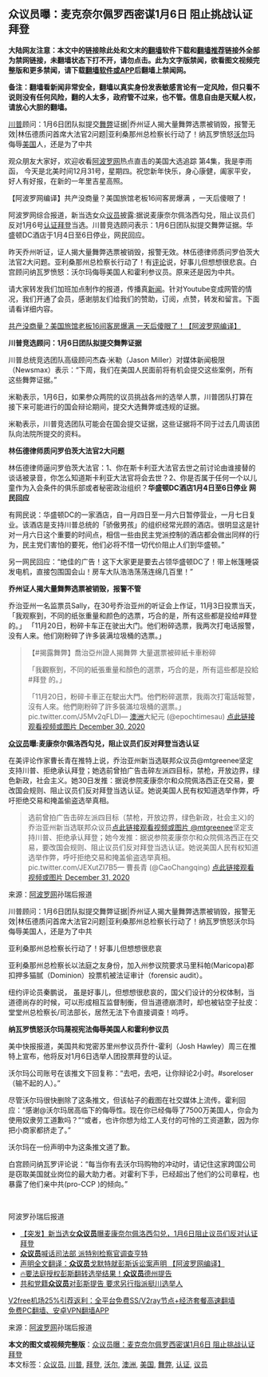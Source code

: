  <h2>众议员曝：麦克奈尔佩罗西密谋1月6日 阻止挑战认证拜登</h2> <p class="notice"><b>大陆网友注意：本文中的链接除此处和文末的<a href="https://github.com/bannedbook/fanqiang" >翻墙</a>软件下载和<a href="https://github.com/killgcd/justmysocks/blob/master/README.md">翻墙推荐</a>链接外全部为禁网链接，未翻墙状态下打不开，请勿点击。此为文字版禁闻，欲看图文视频完整版和更多禁闻，请下载<a href="https://github.com/bannedbook/fanqiang">翻墙软件或APP</a>后翻墙上禁闻网。</p><p>备注：翻墙看新闻非常安全，翻墙以真实身份发表敏感言论有一定风险，但只看不说则没有任何风险，翻的人太多，政府管不过来，也不管。信息自由是天赋人权，请放心大胆的翻墙。</b></p>  <div class="entry"> <p id="summary"><a href="https://www.bannedbook.org/bnews/tag/%e5%b7%9d%e6%99%ae/" class="st_tag internal_tag" rel="tag" title="标签 川普 下的日志">川普</a>顾问：1月6日团队拟提交<a href="https://www.bannedbook.org/bnews/tag/%E8%88%9E%E5%BC%8A/" class="st_tag internal_tag" rel="tag" title="标签 舞弊 下的日志">舞弊</a>证据|乔州证人揭大量舞弊选票被销毁，报警无效|林伍德质问首席大法官2问题|亚利桑那州总检察长行动了！纳瓦罗愤怒<a href="https://www.bannedbook.org/bnews/tag/%E6%B2%83%E5%B0%94/" class="st_tag internal_tag" rel="tag" title="标签 沃尔 下的日志">沃尔</a>玛侮辱<a href="https://www.bannedbook.org/bnews/tag/%e7%be%8e%e5%9b%bd/" class="st_tag internal_tag" rel="tag" title="标签 美国 下的日志">美国</a>人，还是为了中共</p> <p>观众朋友大家好，欢迎收看<span class='wp_keywordlink_affiliate'><a href="https://www.aboluowang.com/" title="阿波罗网" target="_blank">阿波罗网</a></span>热点直击的美国大选追踪 第4集，我是李雨函， 今天是北美时间12月31号，星期四。祝您新年快乐，身心康健，阖家平安，好人有好报，在新的一年里吉星高照。</p> <p>【阿波罗网编译】共产没商量？美国旅馆老板16间客房爆满 ，一天后傻眼了！</p> <p>阿波罗网综合报道，新当选女众<a href="https://www.bannedbook.org/bnews/tag/%e8%ae%ae%e5%91%98/" class="st_tag internal_tag" rel="tag" title="标签 议员 下的日志">议员</a>披露:据说麦康奈尔佩洛西勾兑，阻止议员们反对1月6号<a href="https://www.bannedbook.org/bnews/tag/%E8%AE%A4%E8%AF%81/" class="st_tag internal_tag" rel="tag" title="标签 认证 下的日志">认证</a><a href="https://www.bannedbook.org/bnews/tag/%e6%8b%9c%e7%99%bb/" class="st_tag internal_tag" rel="tag" title="标签 拜登 下的日志">拜登</a>当选。川普竞选顾问表示：1月6日团队拟提交舞弊证据。华盛顿DC酒店于1月4日至6日停业，网民回应。</p> <p>昨天乔州听证，证人揭大量舞弊选票被销毁，报警无效。林伍德律师质问罗伯茨大法官2大问题。亚利桑那州总检察长行动了！有<span class='wp_keywordlink_affiliate'><a href="https://www.bannedbook.org/bnews/comments/" title="新闻评论" target="_blank">评论</a></span>说，好事儿但想想很悲哀。白宫顾问纳瓦罗愤怒：沃尔玛侮辱美国人和霍利参议员。原来还是因为中共。</p> <p>请大家转发我们加班加点制作的报道，传播真<span class='wp_keywordlink_affiliate'><a href="https://www.bannedbook.org/" title="新闻">新闻</a></span>。针对Youtube变成网管的情况，我们开通了会员，感谢朋友们给我们的赞助，订阅，点赞，转发和留言。下面请看详细内容。</p> <p><a href="https://www.aboluowang.com/2020/1231/1540212.html" target="_blank">共产没商量？美国旅馆老板16间客房爆满 一天后傻眼了！【阿波罗网编译】</a></p> <p><strong>川普竞选顾问：1月6日团队拟提交舞弊证据&nbsp;</strong></p> <p>川普总统竞选团队高级顾问杰森‧米勒（Jason Miller）对媒体新闻极限（Newsmax）表示：“下周，我们在美国人民面前将有机会提交这些案例，所有这些舞弊证据。”</p>  <p>米勒表示，1月6日，如果参众两院的议员挑战各州的选举人票，川普团队打算在接下来可能进行的国会辩论期间，提交大选舞弊或违规的证据。</p> <p>米勒表示，川普竞选团队可能会在国会提交证据，这些证据将不同于过去几周该团队向法院所提交的资料。</p> <p><strong>林伍德律师质问罗伯茨大法官2大问题</strong></p> <p>林伍德律师逼问罗伯茨大法官：1、你在斯卡利亚大法官去世之前讨论由谁接替的谈话被录音，你怎么知道斯卡利亚大法官将会去世？2、你是否属于任何一个以儿童作为入会条件的俱乐部或者秘密政治组织？<strong>华盛顿DC酒店1月4日至6日停业 网民回应</strong></p> <p>有网民说：华盛顿DC的一家酒店，自一月四日至一月六日暂停营业，一月七日复业。该酒店是支持川普总统的「骄傲男孩」的组织经常光顾的酒店。很明显这是针对一月六日这个重要的时间点，相信一些由民主党派控制的酒店都会做出同样的行为，民主党们害怕的要死，他们必将不惜一切代价阻止人们到华盛顿。”</p> <p>另一网民回应：“绝佳的广告！这下大家更是要去占领华盛顿DC了！带上帐篷睡袋发电机，直接包围国会山！房车大队浩浩荡荡连绵几百里！”</p> <p><strong>乔州证人揭大量舞弊选票被销毁，报警不管</strong></p> <p>乔治亚州一名监票员Sally，在30号乔治亚州的听证会上作证，11月3日投票当天，「我观察到，不同的纸张重量和颜色的选票，巧合的是，所有这些都是投给#拜登的。」 「11月20日，粉碎卡车正在驶出大门。他们粉碎选票，我两次打电话报警，没有人来。他们刚粉碎了许多装满垃圾桶的选票。」</p> <blockquote><p>【#揭露舞弊】喬治亞州證人揭舞弊 大量選票被碎紙卡車粉碎</p>  <p>「我觀察到，不同的紙張重量和顏色的選票，巧合的是，所有這些都是投給 #拜登 的。」</p> <p>「11月20日，粉碎卡車正在駛出大門。他們粉碎選票，我兩次打電話報警，沒有人來。他們剛粉碎了許多裝滿垃圾桶的選票。」 pic.twitter.com/J5Mv2qFLDl— <a href="https://www.bannedbook.org/bnews/tag/%e6%be%b3%e6%b4%b2/" class="st_tag internal_tag" rel="tag" title="标签 澳洲 下的日志">澳洲</a>大紀元 (@epochtimesau) <a href="https://twitter.com/epochtimesau/status/1344106580468350976?ref_src=twsrc%5Etfw">点此链接观看视频或图片 December 30, 2020</a></p></blockquote> <p><strong><a href="https://www.bannedbook.org/bnews/tag/%E4%BC%97%E8%AE%AE%E5%91%98/" class="st_tag internal_tag" rel="tag" title="标签 众议员 下的日志">众议员</a>曝:麦康奈尔佩洛西勾兑，阻止议员们反对拜登当选认证</strong></p> <p>在美评论作家曹长青在推特上说，乔治亚州新当选联邦众议员@mtgreenee坚定支持川普、拒绝承认拜登；她选前曾拍广告击碎左派四目标，禁枪，开放边界，绿色新政，社会主义。她30日发推：据说参院麦康奈尔和众院佩洛西正在交易，要改国会规则、阻止议员们反对拜登当选认证。她说美国人民有权知道选举作弊，呼吁拒绝交易和掩盖偷盗选举真相。</p> <blockquote><p>选前曾拍广告击碎左派四目标（禁枪，开放边界，绿色新政，社会主义)的乔治亚州新当选联邦众议员<a href="https://twitter.com/mtgreenee?ref_src=twsrc%5Etfw">点此链接观看视频或图片 @mtgreenee</a>坚定支持川普、拒绝承认拜登；她今发推：据说参院麦康奈尔和众院佩洛西正在交易，要改国会规则、阻止议员们反对拜登当选认证。她说美国人民有权知道选举作弊，呼吁拒绝交易和掩盖偷盗选举真相。 pic.twitter.com/JEXutZI7B5— 曹長青 (@CaoChangqing) <a href="https://twitter.com/CaoChangqing/status/1344453734244356097?ref_src=twsrc%5Etfw">点此链接观看视频或图片 December 31, 2020</a></p></blockquote> <p></p> <p> 来源：<a href="https://www.aboluowang.com/2021/0101/1540393.html" target="_blank">阿波罗网</a>孙瑞后报道 </p> <p id="summary">川普顾问：1月6日团队拟提交舞弊证据|乔州证人揭大量舞弊选票被销毁，报警无效|林伍德质问首席大法官2问题|亚利桑那州总检察长行动了！纳瓦罗愤怒沃尔玛侮辱美国人，还是为了中共</p> <p>亚利桑那州总检察长行动了！好事儿但想想很悲哀</p>  <p>亚利桑那州总检察长以法庭之友身份，加入州参议院要求马里科帕(Maricopa)郡扣押多猫腻（Dominion）投票机被法证审计（forensic audit）。</p> <p>纽约评论员秦鹏说， 虽是好事儿，但想想很悲哀的，国父们设计的分权体制，当道德尚存的时候，可以形成相互监督制衡，但当道德崩溃时，却也被钻空子扯皮：堂堂州总检察长/司法部长，居然无法下令直接调查！呜呼。</p> <p><strong>纳瓦罗愤怒沃尔玛蔑视宪法侮辱美国人和霍利参议员</strong></p> <p>美中快报报道，美国共和党密苏里州参议员乔什-霍利（Josh Hawley）周三在推特上宣布，他将反对1月6日选举人团投票拜登的认证。</p> <p>沃尔玛公司账号在该推文下回复称：“去吧，去吧，让你辩论2小时。#soreloser（输不起的人）。”</p> <p>尽管沃尔玛很快删除了这条推文，但该帖子的截图在社交媒体上流传。霍利回应：“感谢@沃尔玛居高临下的侮辱性。现在你已经侮辱了7500万美国人，你会为使用奴隶劳工道歉吗？”“或者，也许你想为给工人支付的可怜的工资道歉，因为你把小商家都挤走了。”</p> <p>沃尔玛在一份声明中为这条推文道了歉。</p> <p>白宫顾问纳瓦罗评论说：“每当你有去沃尔玛购物的冲动时，请记住这家跨国公司是窃取美国就业岗位的最大助力者。对霍利下手，已经超出了他们的公司章程，也暴露了他们亲中共(pro-CCP )的倾向。”</p> <p>​​​​​​​</p>  <p>阿波罗孙瑞后报道</p> <ul class='op-related-articles' title='相关阅读'> <li><a href='https://www.bannedbook.org/bnews/bannedvideo/20210101/1458751.html' target='_blank'>【突发】新当选女<b>众议员</b>曝麦康奈尔佩洛西勾兑，1月6日阻止议员们反对认证拜登</a></li> <li><a href='https://www.bannedbook.org/bnews/comments/20201230/1457482.html' target='_blank'><b>众议员</b>喊话司法部 派特别检察官调查亨特</a></li> <li><a href='https://www.bannedbook.org/bnews/topimagenews/20201229/1457132.html' target='_blank'>声明全文翻译：<b>众议员</b>戈默特就彭斯诉讼案声明 【阿波罗网编译】</a></li> <li><a href='https://www.bannedbook.org/bnews/taiwannews/20201229/1457088.html' target='_blank'>🔥要法庭授权彭斯翻转选举结果！<b>众议员</b>德州提告</a></li> <li><a href='https://www.bannedbook.org/bnews/cnnews/20201229/1456861.html' target='_blank'>共和党籍<b>众议员</b>对彭斯提告 要求另行指派挺川选举人</a></li> </ul> <p class="texttj"> <a href="https://www.bannedbook.org/forum23/topic22702.html" target="_blank">V2free机场25%引荐返利：全平台免费SS/V2ray节点+经济套餐高速翻墙</a><br/> <a href="https://github.com/bannedbook/fanqiang/wiki/%E7%A6%81%E9%97%BB%E7%BD%91%E5%AE%89%E5%8D%93%E7%BF%BB%E5%A2%99%E6%96%B0%E9%97%BBAPP" target="_blank">免费PC翻墙、安卓VPN翻墙APP</a></p><p> 来源：<a href="https://www.aboluowang.com/2021/0101/1540393.html" target="_blank">阿波罗网</a>孙瑞后报道 </p><a name='sharetosocial'></a>       <div><b>本文的图文或视频完整版</b>：<a href='https://www.bannedbook.org/bnews/topimagenews/20210101/1458750.html'>众议员曝：麦克奈尔佩罗西密谋1月6日 阻止挑战认证拜登</a></div>  </div><!--END ENTRY--> <div class="postfooter"> <div>本文标签：<a href="https://www.bannedbook.org/bnews/tag/%E4%BC%97%E8%AE%AE%E5%91%98/" rel="tag">众议员</a>, <a href="https://www.bannedbook.org/bnews/tag/%e5%b7%9d%e6%99%ae/" rel="tag">川普</a>, <a href="https://www.bannedbook.org/bnews/tag/%e6%8b%9c%e7%99%bb/" rel="tag">拜登</a>, <a href="https://www.bannedbook.org/bnews/tag/%E6%B2%83%E5%B0%94/" rel="tag">沃尔</a>, <a href="https://www.bannedbook.org/bnews/tag/%e6%be%b3%e6%b4%b2/" rel="tag">澳洲</a>, <a href="https://www.bannedbook.org/bnews/tag/%e7%be%8e%e5%9b%bd/" rel="tag">美国</a>, <a href="https://www.bannedbook.org/bnews/tag/%E8%88%9E%E5%BC%8A/" rel="tag">舞弊</a>, <a href="https://www.bannedbook.org/bnews/tag/%E8%AE%A4%E8%AF%81/" rel="tag">认证</a>, <a href="https://www.bannedbook.org/bnews/tag/%e8%ae%ae%e5%91%98/" rel="tag">议员</a></div>  </div><!--END POSTFOOTER--> 